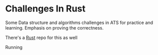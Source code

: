 Challenges In Rust
==================

Some Data structure and algorithms challenges in ATS for practice and learning.
Emphasis on proving the correctness.

There's a [Rust](https://github.com/rby/challenges-in-rust) repo for this as well

Running
